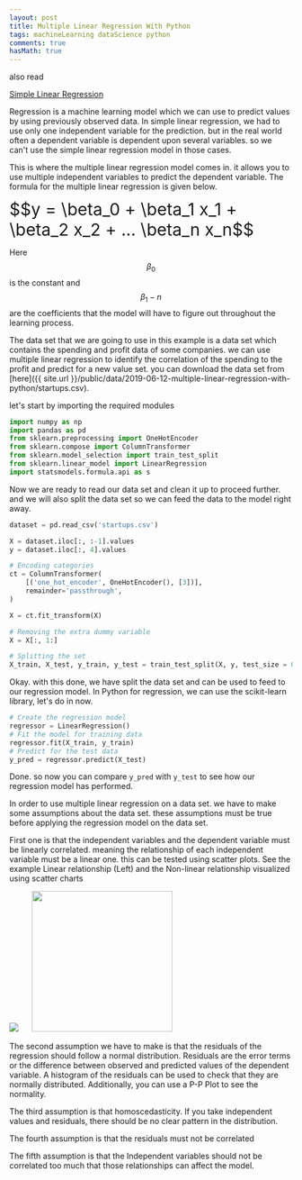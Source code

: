 ```yaml
---
layout: post
title: Multiple Linear Regression With Python
tags: machineLearning dataScience python
comments: true
hasMath: true
---
```


<div class="post-links-box">
  <span class="also-read">also read</span>
  <p><a target="_blank" href="{{ site.url }}/2019/05/05/simple-linear-regression-with-r/">Simple Linear Regression</a></p>
</div>

Regression is a machine learning model which we can use to predict values by using previously observed data. In simple linear regression, we had to use only one independent variable for the prediction. but in the real world often a dependent variable is dependent upon several variables. so we can't use the simple linear regression model in those cases.

This is where the multiple linear regression model comes in. it allows you to use multiple independent variables to predict the dependent variable.
The formula for the multiple linear regression is given below.

<div style="font-size:30px;">
$$y =  \beta_0 + \beta_1 x_1 + \beta_2 x_2  + ... \beta_n x_n$$
</div>

Here $$\beta_0$$ is the constant and $$\beta_1-n$$ are the coefficients that the model will have to figure out throughout the learning process.

The data set that we are going to use in this example is a data set which contains the spending and profit data of some companies. we can use multiple linear regression to identify the correlation of the spending to the profit and predict for a new value set. you can download the data set from [here]({{ site.url }}/public/data/2019-06-12-multiple-linear-regression-with-python/startups.csv).

let's start by importing the required modules

```python
import numpy as np
import pandas as pd
from sklearn.preprocessing import OneHotEncoder
from sklearn.compose import ColumnTransformer
from sklearn.model_selection import train_test_split
from sklearn.linear_model import LinearRegression
import statsmodels.formula.api as s
```

Now we are ready to read our data set and clean it up to proceed further. and we will also split the data set so we can feed the data to the model right away.

```python
dataset = pd.read_csv('startups.csv')

X = dataset.iloc[:, :-1].values
y = dataset.iloc[:, 4].values

# Encoding categories
ct = ColumnTransformer(
    [('one_hot_encoder', OneHotEncoder(), [3])],
    remainder='passthrough',
)

X = ct.fit_transform(X)

# Removing the extra dummy variable
X = X[:, 1:]

# Splitting the set
X_train, X_test, y_train, y_test = train_test_split(X, y, test_size = 0.2)
```

Okay. with this done, we have split the data set and can be used to feed to our regression model.
In Python for regression, we can use the scikit-learn library, let's do in now.

```python
# Create the regression model
regressor = LinearRegression()
# Fit the model for training data
regressor.fit(X_train, y_train)
# Predict for the test data
y_pred = regressor.predict(X_test)
```

Done. so now you can compare `y_pred` with `y_test` to see how our regression model has performed.

In order to use multiple linear regression on a data set. we have to make some assumptions about the data set. these assumptions must be true before applying the regression model on the data set.

First one is that the independent variables and the dependent variable must be linearly correlated. meaning the relationship of each independent variable must be a linear one. this can be tested using scatter plots. See the example Linear relationship (Left) and the Non-linear relationship visualized using scatter charts

<img src="{{ site.url }}/public/images/2019-06-12-multiple-linear-regression-with-python/scatter-linear.png" style="width:250px, float:left; margin-right:20px">
<img src="{{ site.url }}/public/images/2019-06-12-multiple-linear-regression-with-python/s-non-linear.png" style="width:250px">

The second assumption we have to make is that the residuals of the regression should follow a normal distribution. Residuals are the error terms or the difference between observed and predicted values of the dependent variable. A histogram of the residuals can be used to check that they are normally distributed. Additionally, you can use a P-P Plot to see the normality.

The third assumption is that homoscedasticity. If you take independent values and residuals, there should be no clear pattern in the distribution. 

The fourth assumption is that the residuals must not be correlated 

The fifth assumption is that the Independent variables should not be correlated too much that those relationships can affect the model.